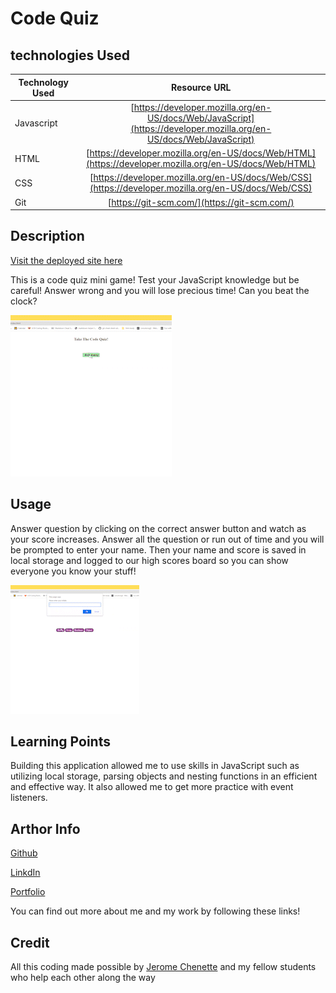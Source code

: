 # Code Quiz

## technologies Used

| Technology Used         | Resource URL           | 
| ------------- |:-------------:| 
| Javascript    | [https://developer.mozilla.org/en-US/docs/Web/JavaScript](https://developer.mozilla.org/en-US/docs/Web/JavaScript) | 
| HTML    | [https://developer.mozilla.org/en-US/docs/Web/HTML](https://developer.mozilla.org/en-US/docs/Web/HTML) | 
| CSS     | [https://developer.mozilla.org/en-US/docs/Web/CSS](https://developer.mozilla.org/en-US/docs/Web/CSS)      |   
| Git | [https://git-scm.com/](https://git-scm.com/)     |  

## Description

[Visit the deployed site here](https://brettsantor.github.io/code-quiz/)

This is a code quiz mini game! Test your JavaScript knowledge but be careful! Answer wrong and you will lose precious time! Can you beat the clock?

![](assets\img\startquiz.gif)

## Usage

Answer question by clicking on the correct answer button and watch as your score increases. Answer all the question or run out of time and you will be prompted to enter your name. Then your name and score is saved in local storage and logged to our high scores board so you can show everyone you know your stuff!

![](assets\img\highscore.gif)

## Learning Points

Building this application allowed me to use skills in JavaScript such as utilizing local storage, parsing objects and nesting functions in an efficient and effective way. It also allowed me to get more practice with event listeners.

## Arthor Info

[Github](https://github.com/BrettSantor)

[LinkdIn](https://www.linkedin.com/in/brett-santor-a098b923b/)

[Portfolio](https://brettsantor.github.io/Santor-Services/)

You can find out more about me and my work by following these links!

## Credit

All this coding made possible by [Jerome Chenette](https://github.com/jeromechenette) and my fellow students who help each other along the way


